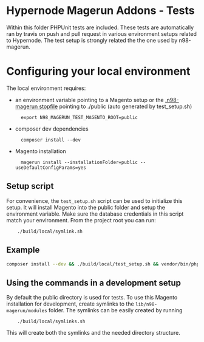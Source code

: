 Hypernode Magerun Addons - Tests
================================

Within this folder PHPUnit tests are included. 
These tests are automatically ran by travis on push and pull request in various environment setups related to Hypernode.
The test setup is strongly related the the one used by n98-magerun.

# Configuring your local environment

The local environment requires:

* an environment variable pointing to a Magento setup or the [.n98-magerun stopfile](http://magerun.net/released-n98-magerun-version-1-95-0/) pointing to ./public (auto generated by test_setup.sh)

        export N98_MAGERUN_TEST_MAGENTO_ROOT=public
        
* composer dev dependencies
        
        composer install --dev
        
* Magento installation
        
        magerun install --installationFolder=public --useDefaultConfigParams=yes

        
## Setup script

For convenience, the `test_setup.sh` script can be used to initialize this setup. It will install Magento into the public folder and setup the environment variable.
Make sure the database credentials in this script match your environment. From the project root you can run:

        ./build/local/symlink.sh
                

## Example

```bash
composer install --dev && ./build/local/test_setup.sh && vendor/bin/phpunit
```

## Using the commands in a development setup

By default the public directory is used for tests. To use this Magento installation for development, create symlinks to the `lib/n98-magerun/modules` folder.
The symlinks can be easily created by running 

        ./build/local/symlinks.sh
        
This will create both the symlinks and the needed directory structure.        